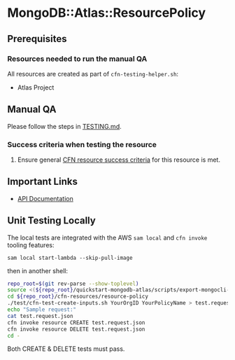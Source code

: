 # MongoDB::Atlas::ResourcePolicy

## Prerequisites 
### Resources needed to run the manual QA
All resources are created as part of `cfn-testing-helper.sh`:

- Atlas Project

## Manual QA
Please follow the steps in [TESTING.md](../../../TESTING.md).


### Success criteria when testing the resource
1. Ensure general [CFN resource success criteria](../../../TESTING.md#success-criteria-when-testing-the-resource) for this resource is met.

## Important Links
- [API Documentation](https://www.mongodb.com/docs/api/doc/atlas-admin-api-v2/group/endpoint-atlas-resource-policies)

## Unit Testing Locally

The local tests are integrated with the AWS `sam local` and `cfn invoke` tooling features:

```
sam local start-lambda --skip-pull-image
```
then in another shell:
```bash
repo_root=$(git rev-parse --show-toplevel)
source <(${repo_root}/quickstart-mongodb-atlas/scripts/export-mongocli-config.py)
cd ${repo_root}/cfn-resources/resource-policy
./test/cfn-test-create-inputs.sh YourOrgID YourPolicyName > test.request.json 
echo "Sample request:"
cat test.request.json
cfn invoke resource CREATE test.request.json 
cfn invoke resource DELETE test.request.json 
cd -
```

Both CREATE & DELETE tests must pass.